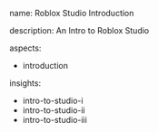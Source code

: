 name: Roblox Studio Introduction

description: An Intro to Roblox Studio

aspects:
- introduction

insights:
- intro-to-studio-i
- intro-to-studio-ii
- intro-to-studio-iii


